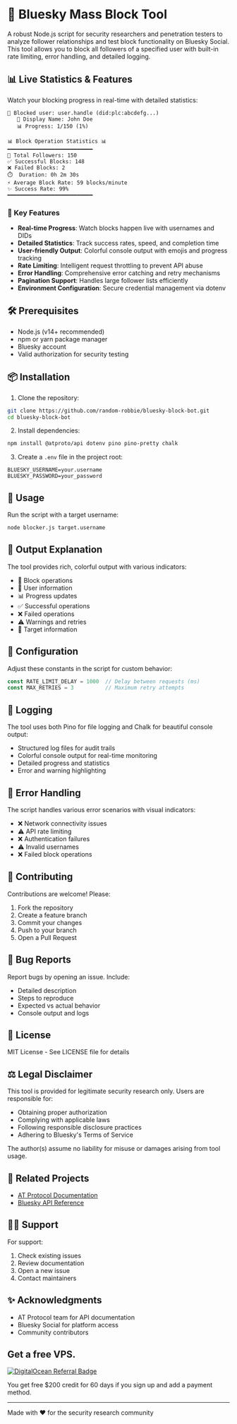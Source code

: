 # 🚫 Bluesky Mass Block Tool

A robust Node.js script for security researchers and penetration testers to analyze follower relationships and test block functionality on Bluesky Social. This tool allows you to block all followers of a specified user with built-in rate limiting, error handling, and detailed logging.

## 📊 Live Statistics & Features

Watch your blocking progress in real-time with detailed statistics:

```
🚫 Blocked user: user.handle (did:plc:abcdefg...)
   👤 Display Name: John Doe
   📊 Progress: 1/150 (1%)

📊 Block Operation Statistics 📊
━━━━━━━━━━━━━━━━━━━━━━━━━━━
🎯 Total Followers: 150
✅ Successful Blocks: 148
❌ Failed Blocks: 2
⏱️  Duration: 0h 2m 30s
⚡ Average Block Rate: 59 blocks/minute
✨ Success Rate: 99%
━━━━━━━━━━━━━━━━━━━━━━━━━━━
```

### 🌟 Key Features

- **Real-time Progress**: Watch blocks happen live with usernames and DIDs
- **Detailed Statistics**: Track success rates, speed, and completion time
- **User-friendly Output**: Colorful console output with emojis and progress tracking
- **Rate Limiting**: Intelligent request throttling to prevent API abuse
- **Error Handling**: Comprehensive error catching and retry mechanisms
- **Pagination Support**: Handles large follower lists efficiently
- **Environment Configuration**: Secure credential management via dotenv

## 🛠️ Prerequisites

- Node.js (v14+ recommended)
- npm or yarn package manager
- Bluesky account
- Valid authorization for security testing

## 📦 Installation

1. Clone the repository:
```bash
git clone https://github.com/random-robbie/bluesky-block-bot.git
cd bluesky-block-bot
```

2. Install dependencies:
```bash
npm install @atproto/api dotenv pino pino-pretty chalk
```

3. Create a `.env` file in the project root:
```env
BLUESKY_USERNAME=your.username
BLUESKY_PASSWORD=your_password
```

## 🚀 Usage

Run the script with a target username:
```bash
node blocker.js target.username
```

## 🎨 Output Explanation

The tool provides rich, colorful output with various indicators:
- 🚫 Block operations
- 👤 User information
- 📊 Progress updates
- ✅ Successful operations
- ❌ Failed operations
- ⚠️ Warnings and retries
- 🎯 Target information

## 🔧 Configuration

Adjust these constants in the script for custom behavior:

```javascript
const RATE_LIMIT_DELAY = 1000  // Delay between requests (ms)
const MAX_RETRIES = 3          // Maximum retry attempts
```

## 📝 Logging

The tool uses both Pino for file logging and Chalk for beautiful console output:
- Structured log files for audit trails
- Colorful console output for real-time monitoring
- Detailed progress and statistics
- Error and warning highlighting

## 🔄 Error Handling

The script handles various error scenarios with visual indicators:
- ❌ Network connectivity issues
- ⚠️ API rate limiting
- ❌ Authentication failures
- ⚠️ Invalid usernames
- ❌ Failed block operations

## 🤝 Contributing

Contributions are welcome! Please:

1. Fork the repository
2. Create a feature branch
3. Commit your changes
4. Push to your branch
5. Open a Pull Request

## 🐛 Bug Reports

Report bugs by opening an issue. Include:
- Detailed description
- Steps to reproduce
- Expected vs actual behavior
- Console output and logs

## 📜 License

MIT License - See LICENSE file for details

## ⚖️ Legal Disclaimer

This tool is provided for legitimate security research only. Users are responsible for:
- Obtaining proper authorization
- Complying with applicable laws
- Following responsible disclosure practices
- Adhering to Bluesky's Terms of Service

The author(s) assume no liability for misuse or damages arising from tool usage.

## 🔗 Related Projects

- [AT Protocol Documentation](https://atproto.com/docs)
- [Bluesky API Reference](https://github.com/bluesky-social/atproto)

## 🙋‍♂️ Support

For support:
1. Check existing issues
2. Review documentation
3. Open a new issue
4. Contact maintainers

## ✨ Acknowledgments

- AT Protocol team for API documentation
- Bluesky Social for platform access
- Community contributors

## Get a free VPS.

[![DigitalOcean Referral Badge](https://web-platforms.sfo2.cdn.digitaloceanspaces.com/WWW/Badge%203.svg)](https://www.digitalocean.com/?refcode=e22bbff5f6f1&utm_campaign=Referral_Invite&utm_medium=Referral_Program&utm_source=badge)

You get free $200 credit for 60 days if you sign up and add a payment method.

---
Made with ❤️ for the security research community
